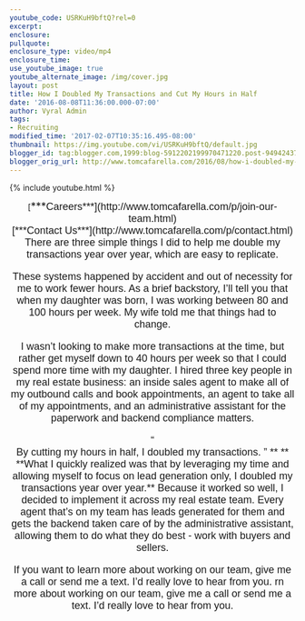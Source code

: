```yaml
---
youtube_code: USRKuH9bftQ?rel=0
excerpt:
enclosure:
pullquote:
enclosure_type: video/mp4
enclosure_time:
use_youtube_image: true
youtube_alternate_image: /img/cover.jpg
layout: post
title: How I Doubled My Transactions and Cut My Hours in Half
date: '2016-08-08T11:36:00.000-07:00'
author: Vyral Admin
tags:
- Recruiting
modified_time: '2017-02-07T10:35:16.495-08:00'
thumbnail: https://img.youtube.com/vi/USRKuH9bftQ/default.jpg
blogger_id: tag:blogger.com,1999:blog-5912202199970471220.post-949424379802166946
blogger_orig_url: http://www.tomcafarella.com/2016/08/how-i-doubled-my-transactions-and-cut.html
---
```

{% include youtube.html %}
 
<div style="text-align: center;">[<span style="font-size: large;">***<span style="font-size: normal;"><span style="font-family: &quot;arial&quot; , &quot;helvetica&quot; , sans-serif;">Car<span style="font-family: &quot;arial&quot; , &quot;helvetica&quot; , sans-serif;">e<span style="font-family: &quot;arial&quot; , &quot;helvetica&quot; , sans-serif;">ers***](http://www.tomcafarella.com/p/join-our-team.html)<div style="text-align: center;"><span style="font-size: large;"><span style="font-family: &quot;arial&quot; , &quot;helvetica&quot; , sans-serif;">[***<span style="font-family: &quot;arial&quot; , &quot;helvetica&quot; , sans-serif;"><span style="font-family: &quot;arial&quot; , &quot;helvetica&quot; , sans-serif;"><span style="font-family: &quot;arial&quot; , &quot;helvetica&quot; , sans-serif;">Conta<span style="font-family: &quot;arial&quot; , &quot;helvetica&quot; , sans-serif;">ct Us***](http://www.tomcafarella.com/p/contact.html) 
<span style="font-size: normal;"><span style="font-family: &quot;arial&quot; , &quot;helvetica&quot; , sans-serif;">There are three simple things I did to help me double my transactions year over year, which are easy to replicate. 

These systems happened by accident and out of necessity for me to work fewer hours. As a brief backstory, I’ll tell you that when my daughter was born, I was working between 80 and 100 hours per week. My wife told me that things had to change. 

I wasn’t looking to make more transactions at the time, but rather get myself down to 40 hours per week so that I could spend more time with my daughter. I hired three key people in my real estate business: an inside sales agent to make all of my outbound calls and book appointments, an agent to take all of my appointments, and an administrative assistant for the paperwork and backend compliance matters. 

<div class="quote-box"><span style="font-size: normal;"><span style="font-family: &quot;arial&quot; , &quot;helvetica&quot; , sans-serif;"><span class="quote quote-left">“ 
<div class="quote-text"><span style="font-size: normal;"><span style="font-family: &quot;arial&quot; , &quot;helvetica&quot; , sans-serif;">By cutting my hours in half, I doubled my transactions.   <span style="font-size: normal;"><span style="font-family: &quot;arial&quot; , &quot;helvetica&quot; , sans-serif;"> 
<span style="font-size: normal;"><span style="font-family: &quot;arial&quot; , &quot;helvetica&quot; , sans-serif;"><span class="quote quote-right">” <span style="font-size: normal;"><span style="font-family: &quot;arial&quot; , &quot;helvetica&quot; , sans-serif;"> ** ** 
<span style="font-size: normal;"><span style="font-family: &quot;arial&quot; , &quot;helvetica&quot; , sans-serif;">**What I quickly realized was that by leveraging my time and allowing myself to focus on lead generation only, I doubled my transactions year over year.** Because it worked so well, I decided to implement it across my real estate team. Every agent that’s on my team has leads generated for them and gets the backend taken care of by the administrative assistant, allowing them to do what they do best - work with buyers and sellers. 

If you want to learn more about working on our team, give me a call or send me a text. I’d really love to hear from you. rn more about working on our team, give me a call or send me a text. I’d really love to hear from you. 